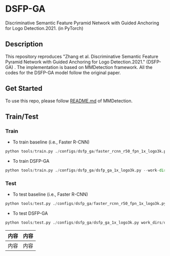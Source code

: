 # DSFP-GA
Discriminative Semantic Feature Pyramid Network with Guided Anchoring for Logo Detection.2021. (in PyTorch)

## Description
This repository reproduces "Zhang et al. Discriminative Semantic Feature Pyramid Network with Guided Anchoring for Logo Detection.2021." (DSFP-GA) . The implementation is based on MMDetection framework. All the codes for the DSFP-GA model follow the original paper.

## Get Started
To use this repo, please follow [README.md](https://github.com/open-mmlab/mmdetection/blob/master/README.md) of MMDetection.

## Train/Test
### Train
* To train baseline (i.e., Faster R-CNN)
```Python
python tools/train.py ./configs/dsfp_ga/faster_rcnn_r50_fpn_1x_logo3k.py --work-dir work_dirs/faster_rcnn_r50_fpn_1x_logo3k
```
* To train DSFP-GA
```Python
python tools/train.py ./configs/dsfp_ga/dsfp_ga_1x_logo3k.py --work-dir work_dirs/dsfp_ga_1x_logo3k
```

### Test
* To test baseline (i.e., Faster R-CNN)
```Python
python tools/test.py ./configs/dsfp_ga/faster_rcnn_r50_fpn_1x_logo3k.py work_dirs/faster_rcnn_r50_fpn_1x_logo3k/faster_rcnn_r50_fpn_1x_logo3k.pth --eval mAP
```
* To test DSFP-GA
```Python
python tools/test.py ./configs/dsfp_ga/dsfp_ga_1x_logo3k.py work_dirs/dsfp_ga_1x_logo3k/dsfp_ga_1x_logo3k.pth --eval mAP
```
| 内容 | 内容 |
| ------ | ------ |
| 内容 | 内容 |

